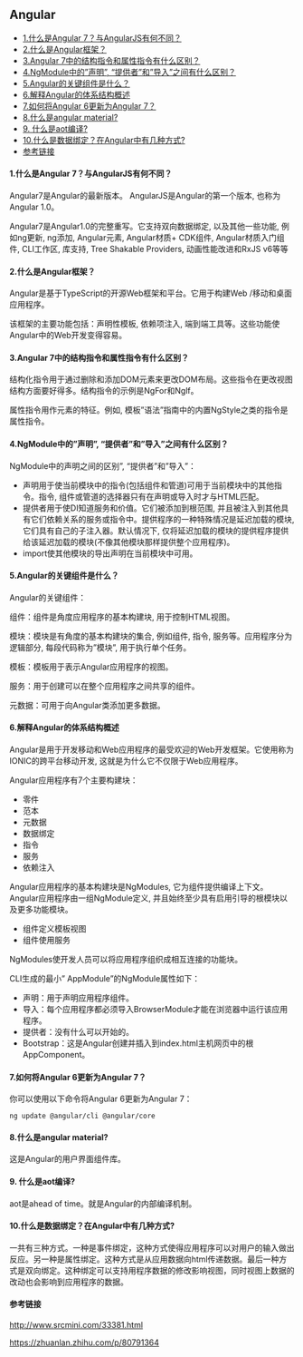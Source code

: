 ## Angular

* [1.什么是Angular 7？与AngularJS有何不同？](#1什么是angular-7与angularjs有何不同)
* [2.什么是Angular框架？](#2什么是angular框架)
* [3.Angular 7中的结构指令和属性指令有什么区别？](#3angular-7中的结构指令和属性指令有什么区别)
* [4.NgModule中的”声明”, “提供者”和”导入”之间有什么区别？](#4ngmodule中的声明-提供者和导入之间有什么区别)
* [5.Angular的关键组件是什么？](#5angular的关键组件是什么)
* [6.解释Angular的体系结构概述](#6解释angular的体系结构概述)
* [7.如何将Angular 6更新为Angular 7？](#7如何将angular-6更新为angular-7)
* [8.什么是angular material?](#8什么是angular-material)
* [9. 什么是aot编译?](#9-什么是aot编译)
* [10.什么是数据绑定？在Angular中有几种方式?](#10什么是数据绑定在angular中有几种方式)
* [参考链接](#参考链接)


####  1.什么是Angular 7？与AngularJS有何不同？

Angular7是Angular的最新版本。 AngularJS是Angular的第一个版本, 也称为Angular 1.0。

Angular7是Angular1.0的完整重写。它支持双向数据绑定, 以及其他一些功能, 例如ng更新, ng添加, Angular元素, Angular材质+ CDK组件, Angular材质入门组件, CLI工作区, 库支持, Tree Shakable Providers, 动画性能改进和RxJS v6等等

#### 2.什么是Angular框架？

Angular是基于TypeScript的开源Web框架和平台。它用于构建Web /移动和桌面应用程序。

该框架的主要功能包括：声明性模板, 依赖项注入, 端到端工具等。这些功能使Angular中的Web开发变得容易。

#### 3.Angular 7中的结构指令和属性指令有什么区别？

结构化指令用于通过删除和添加DOM元素来更改DOM布局。这些指令在更改视图结构方面要好得多。结构指令的示例是NgFor和Nglf。

属性指令用作元素的特征。例如, 模板”语法”指南中的内置NgStyle之类的指令是属性指令。

#### 4.NgModule中的”声明”, “提供者”和”导入”之间有什么区别？

NgModule中的声明之间的区别”, “提供者”和”导入”：

- 声明用于使当前模块中的指令(包括组件和管道)可用于当前模块中的其他指令。指令, 组件或管道的选择器只有在声明或导入时才与HTML匹配。
- 提供者用于使DI知道服务和价值。它们被添加到根范围, 并且被注入到其他具有它们依赖关系的服务或指令中。提供程序的一种特殊情况是延迟加载的模块, 它们具有自己的子注入器。默认情况下, 仅将延迟加载的模块的提供程序提供给该延迟加载的模块(不像其他模块那样提供整个应用程序)。
- import使其他模块的导出声明在当前模块中可用。

#### 5.Angular的关键组件是什么？

Angular的关键组件：

组件：组件是角度应用程序的基本构建块, 用于控制HTML视图。

模块：模块是有角度的基本构建块的集合, 例如组件, 指令, 服务等。应用程序分为逻辑部分, 每段代码称为”模块”, 用于执行单个任务。

模板：模板用于表示Angular应用程序的视图。

服务：用于创建可以在整个应用程序之间共享的组件。

元数据：可用于向Angular类添加更多数据。

#### 6.解释Angular的体系结构概述

Angular是用于开发移动和Web应用程序的最受欢迎的Web开发框架。它使用称为IONIC的跨平台移动开发, 这就是为什么它不仅限于Web应用程序。

Angular应用程序有7个主要构建块：

- 零件
- 范本
- 元数据
- 数据绑定
- 指令
- 服务
- 依赖注入

Angular应用程序的基本构建块是NgModules, 它为组件提供编译上下文。 Angular应用程序由一组NgModule定义, 并且始终至少具有启用引导的根模块以及更多功能模块。

- 组件定义模板视图
- 组件使用服务

NgModules使开发人员可以将应用程序组织成相互连接的功能块。

CLI生成的最小” AppModule”的NgModule属性如下：

- 声明：用于声明应用程序组件。
- 导入：每个应用程序都必须导入BrowserModule才能在浏览器中运行该应用程序。
- 提供者：没有什么可以开始的。
- Bootstrap：这是Angular创建并插入到index.html主机网页中的根AppComponent。

#### 7.如何将Angular 6更新为Angular 7？

你可以使用以下命令将Angular 6更新为Angular 7：

```
ng update @angular/cli @angular/core
```

#### 8.什么是angular material?

这是Angular的用户界面组件库。

#### 9. 什么是aot编译?

aot是ahead of time。就是Angular的内部编译机制。

#### 10.什么是数据绑定？在Angular中有几种方式?

一共有三种方式。一种是事件绑定，这种方式使得应用程序可以对用户的输入做出反应。另一种是属性绑定。这种方式是从应用数据向html传递数据。最后一种方式是双向绑定。这种绑定可以支持用程序数据的修改影响视图，同时视图上数据的改动也会影响到应用程序的数据。

#### 参考链接

http://www.srcmini.com/33381.html

https://zhuanlan.zhihu.com/p/80791364

